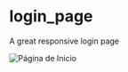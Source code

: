 # login_page
A great responsive login page

![Página de Inicio](https://user-images.githubusercontent.com/1715022/61569680-1cde1c00-aa4e-11e9-8fec-2aa600874c6a.png)
